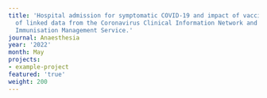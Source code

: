 ```yaml
---
title: 'Hospital admission for symptomatic COVID-19 and impact of vaccination: analysis
  of linked data from the Coronavirus Clinical Information Network and the National
  Immunisation Management Service.'
journal: Anaesthesia
year: '2022'
month: May
projects:
- example-project
featured: 'true'
weight: 200
---
```


